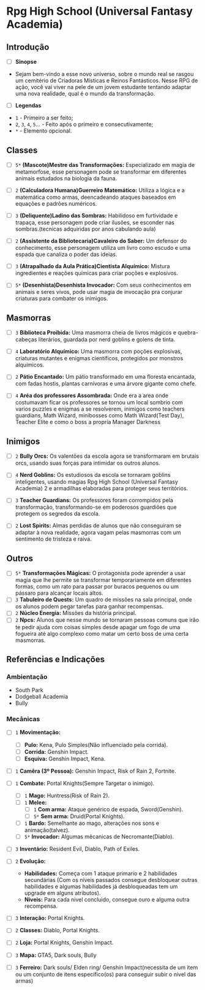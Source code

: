 # Rpg High School (Universal Fantasy Academia)
## Introdução
- [ ] **Sinopse** 
- Sejam bem-vindo a esse novo universo, sobre o mundo real se rasgou um cemitério de Criadoras Místicas e Reinos Fantásticos.
  Nesse RPG de ação, você vai viver na pele de um jovem estudante tentando adaptar uma nova realidade, qual é o mundo da transformação.

- [ ] **Legendas** 
- `1` - Primeiro a ser feito;
- `2`, `3`, `4`, `5`... - Feito após o primeiro e consecutivamente;
- `*` - Elemento opcional.

## Classes
- [ ] `5*` **(Mascote)Mestre das Transformações:** Especializado em magia de metamorfose, esse personagem pode se transformar em diferentes animais estudados na biologia da fauna.

- [ ] `2` **(Calculadora Humana)Guerreiro Matemático:** Utiliza a lógica e a matemática como armas, deencadeando ataques baseados em equações e padrões numéricos.

- [ ] `3` **(Deliquente)Ladino das Sombras:** Habilidoso em furtividade e trapaça, esse personagem pode criar ilusões, se esconder nas sombras.(tecnicas adquiridas por anos cabulando aula)

- [ ] `2` **(Assistente da Bibliotecaria)Cavaleiro do Saber:** Um defensor do conhecimento, esse personagem utiliza um livro como escudo e uma espada que canaliza o poder das ideias.

- [ ] `3` **(Atrapalhado da Aula Prática)Cientista Alquímico:** Mistura ingredientes e reações químicas para criar poções e explosivos.

- [ ] `5*` **(Desenhista)Desenhista Invocador:** Com seus conhecimentos em animais e seres vivos, pode usar magia de invocação pra conjurar criaturas para combater os inimigos.


## Masmorras
- [ ] `3` **Biblioteca Proibida:** Uma masmorra cheia de livros mágicos e quebra-cabeças literários, guardada por nerd goblins e golens de tinta.
      
- [ ] `4` **Laboratório Alquímico:** Uma masmorra com poções explosivas, criaturas mutantes e enigmas científicos, protegidos por monstros alquímicos.
      
- [ ] `2` **Pátio Encantado:** Um pátio transformado em uma floresta encantada, com fadas hostis, plantas carnívoras e uma árvore gigante como chefe.

- [ ] `4` **Aréa dos professores Assombrada:** Onde era a area onde costumavam ficar os professores se tornou um local sombrio com varios puzzles e enigmas a se resolverem, inimigos como teachers guardians, Math Wizard, minibosses como Math Wizard(Test Day), Teacher Elite e como o boss a propría Manager Darkness

## Inimigos
- [ ] `2` **Bully Orcs:** Os valentões da escola agora se transformaram em brutais orcs, usando suas forças para intimidar os outros alunos.

- [ ] `4` **Nerd Goblins:** Os estudiosos da escola se tornaram goblins inteligentes, usando magias Rpg High School (Universal Fantasy Academia) 2 e armadilhas elaboradas para proteger seus territórios.

- [ ] `3` **Teacher Guardians:** Os professores foram corrompidos pela transformação, transformando-se em poderosos guardiões que protegem os segredos da escola.

- [ ] `2` **Lost Spirits:** Almas perdidas de alunos que não conseguiram se adaptar à nova realidade, agora vagam pelas masmorras com um sentimento de tristeza e raiva.

## Outros
- [ ] `5*` **Transformações Mágicas:** O protagonista pode aprender a usar magia que lhe permite se transformar temporariamente em diferentes formas, como um rato para passar por buracos pequenos ou um pássaro para alcançar locais altos.
- [ ] `3` **Tabuleiro de Quests:** Um quadro de missões na sala principal, onde os alunos podem pegar tarefas para ganhar recompensas.
- [ ] `2` **Núcleo Energia:** Missões da história principal.
- [ ] `2` **Npcs:** Alunos que nesse mundo se tornaram pessoas comuns que irão te pedir ajuda com coisas simples desde apagar um fogo de uma fogueira até algo complexo como matar um certo boss de uma certa masmorras.

## Referências e Indicações
### Ambientação
- South Park
- Dodgeball Academia
- Bully

### Mecânicas
- [ ] `1` **Movimentação:**
  - [ ] **Pulo:** Kena, Pulo Simples(Não influenciado pela corrida).
  - [ ] **Corrida:** Genshin Impact.
  - [ ] **Esquiva:** Genshin Impact, Kena.
        
- [ ] `1` **Camêra (3º Pessoa):** Genshin Impact, Risk of Rain 2, Fortnite.
        
- [ ] `1` **Combate:** Portal Knights(Sempre Targetar o inimigo).
  - [ ] `1` **Mago:** Huntress(Risk of Rain 2).
  - [ ] `1` **Melee:**
    - [ ] `1` **Com arma:** Ataque genérico de espada, Sword(Genshin).
    - [ ] `5*` **Sem arma:** Druid(Portal Knights).
  - [ ] `1` **Bardo:** Semelhante ao mago, alterações nos sons e animação(talvez).
  - [ ] `5*` **Invocador:** Algumas mêcanicas de Necromante(Diablo).
        
- [ ] `3` **Inventário:** Resident Evil, Diablo, Path of Exiles.

- [ ] `2` **Evolução:**
  - **Habilidades:** Começa com 1 ataque primario e 2 habilidades secundárias (Com os níveis passados consegue desbloquear outras habilidades e algumas habilidades já desbloqueadas tem um upgrade em alguns atributos).
  - **Niveis:** Para cada nivel concluido, consegue ouro e alguma outra recompensa.
    
- [ ] `3` **Interação:** Portal Knights.
      
- [ ] `2` **Classes:** Diablo, Portal Knights.
      
- [ ] `2` **Loja:** Portal Knights, Genshin Impact.
      
- [ ] `3` **Mapa:** GTA5, Dark souls, Bully
      
- [ ] `3` **Ferreiro:** Dark souls/ Elden ring/ Genshin Impact(necessita de um item ou um conjunto de itens específico(os) para conseguir subir o nivel das armas)
